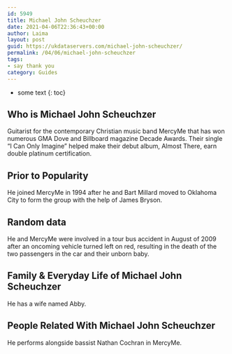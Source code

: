 ```yaml
---
id: 5949
title: Michael John Scheuchzer
date: 2021-04-06T22:36:43+00:00
author: Laima
layout: post
guid: https://ukdataservers.com/michael-john-scheuchzer/
permalink: /04/06/michael-john-scheuchzer
tags:
- say thank you
category: Guides
---
```


* some text
{: toc}


## Who is Michael John Scheuchzer
                  
                  
                  
Guitarist for the contemporary Christian music band MercyMe that has won numerous GMA Dove and Billboard magazine Decade Awards. Their single &#8220;I Can Only Imagine&#8221; helped make their debut album, Almost There, earn double platinum certification.
                  
              
            
              
            
                
                
                
## Prior to Popularity
                  
                  
                  
He joined MercyMe in 1994 after he and Bart Millard moved to Oklahoma City to form the group with the help of James Bryson.
                  
              
            
              
            
                
                
                
## Random data
                  
                  
                  
He and MercyMe were involved in a tour bus accident in August of 2009 after an oncoming vehicle turned left on red, resulting in the death of the two passengers in the car and their unborn baby.
                  
              
            
              
            
                
                
                
## Family & Everyday Life of Michael John Scheuchzer
                  
                  
                  
He has a wife named Abby.
                  
              
            
              
            
                
                
                
## People Related With Michael John Scheuchzer
                  
                  
                  
He performs alongside bassist Nathan Cochran in MercyMe.
                  
              
            
              
            
                
              
            
              
              
            
            
              
            
          
          
          